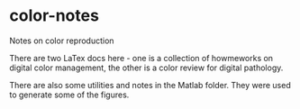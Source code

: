 # color-notes

Notes on color reproduction

There are two LaTex docs here - one is a collection of howmeworks on digital color management, the other is a color review for digital pathology. 

There are also some utilities and notes in the Matlab folder. They were used to generate some of the figures. 





